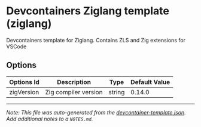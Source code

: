 
# Devcontainers Ziglang template (ziglang)

Devcontainers template for Ziglang. Contains ZLS and Zig extensions for VSCode

## Options

| Options Id | Description | Type | Default Value |
|-----|-----|-----|-----|
| zigVersion | Zig compiler version | string | 0.14.0 |



---

_Note: This file was auto-generated from the [devcontainer-template.json](https://github.com/fardragon/devcontainers-zig-template/blob/main/src/ziglang/devcontainer-template.json).  Add additional notes to a `NOTES.md`._
